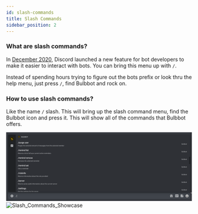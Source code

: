 ```yaml
---
id: slash-commands
title: Slash Commands
sidebar_position: 2
---
```


###  What are slash commands? 
In [December 2020](https://support.discord.com/hc/en-us/articles/1500000368501-Slash-Commands-FAQ), Discord launched a new feature for bot developers to make it easier to interact with bots. You can bring this menu up with `/`. 

Instead of spending hours trying to figure out the bots prefix or look thru the help menu, just press `/`, find Bulbbot and rock on.

### How to use slash commands?
Like the name `/` slash. This will bring up the slash command menu, find the Bulbbot icon and press it. This will show all of the commands that Bulbbot offers.

![Slash_Commands](../assets/BasicsOfBulbbot/Slash_Commands.png)
![Slash_Commands_Showcase](../assets/BasicsOfBulbbot/Slash_Commands_Showcase.gif)
